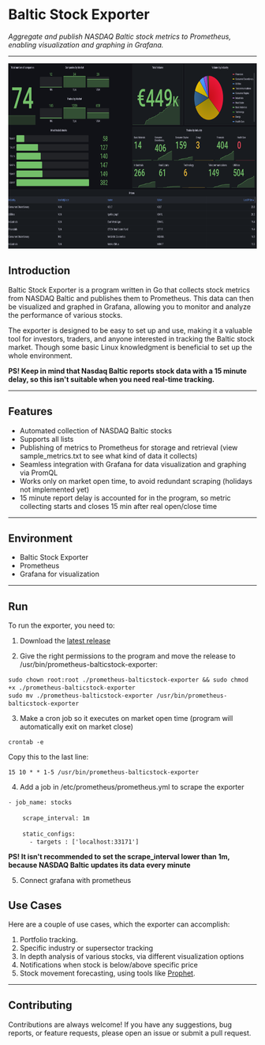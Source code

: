 # Baltic Stock Exporter

*Aggregate and publish NASDAQ Baltic stock metrics to Prometheus, enabling visualization and graphing in Grafana.*

---
<img width="750" height="375" src="assets/sample_dashboard.png" alt="Sample dashboard in grafana">



## Introduction

Baltic Stock Exporter is a program written in Go that collects stock metrics from NASDAQ Baltic and publishes them to Prometheus. This data can then be visualized and graphed in Grafana, allowing you to monitor and analyze the performance of various stocks.

The exporter is designed to be easy to set up and use, making it a valuable tool for investors, traders, and anyone interested in tracking the Baltic stock market.
Though some basic Linux knowledgment is beneficial to set up the whole environment.

**PS! Keep in mind that Nasdaq Baltic reports stock data with a 15 minute delay, so this isn't suitable when you need real-time tracking.**

---

## Features

- Automated collection of NASDAQ Baltic stocks
- Supports all lists
- Publishing of metrics to Prometheus for storage and retrieval (view sample_metrics.txt to see what kind of data it collects)
- Seamless integration with Grafana for data visualization and graphing via PromQL
- Works only on market open time, to avoid redundant scraping (holidays not implemented yet)
- 15 minute report delay is accounted for in the program, so metric collecting starts and closes 15 min after real open/close time

---

## Environment

* Baltic Stock Exporter
* Prometheus
* Grafana for visualization

---

## Run

To run the exporter, you need to:

1. Download the [latest release](https://github.com/LumePart/Baltic-Stock-Exporter/releases/latest)

2. Give the right permissions to the program and move the release to /usr/bin/prometheus-balticstock-exporter:

```
sudo chown root:root ./prometheus-balticstock-exporter && sudo chmod +x ./prometheus-balticstock-exporter
sudo mv ./prometheus-balticstock-exporter /usr/bin/prometheus-balticstock-exporter
```
3. Make a cron job so it executes on market open time (program will automatically exit on market close)

```
crontab -e
```
Copy this to the last line:
```
15 10 * * 1-5 /usr/bin/prometheus-balticstock-exporter
```
4. Add a job in /etc/prometheus/prometheus.yml to scrape the exporter

```
- job_name: stocks

    scrape_interval: 1m

    static_configs:
      - targets : ['localhost:33171']
```
**PS! It isn't recommended to set the scrape_interval lower than 1m, because NASDAQ Baltic updates its data every minute**

5. Connect grafana with prometheus

## Use Cases
Here are a couple of use cases, which the exporter can accomplish:
1. Portfolio tracking.
2. Specific industry or supersector tracking
3. In depth analysis of various stocks, via different visualization options
4. Notifications when stock is below/above specific price
5. Stock movement forecasting, using tools like [Prophet](https://facebook.github.io/prophet/).

---

## Contributing

Contributions are always welcome! If you have any suggestions, bug reports, or feature requests, please open an issue or submit a pull request.
